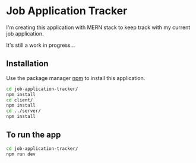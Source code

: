 # Job Application Tracker
I'm creating this application with MERN stack to keep track with my current job application.

It's still a work in progress...

## Installation

Use the package manager [npm](https://www.npmjs.com/) to install this application.

```bash
cd job-application-tracker/
npm install
cd client/
npm install
cd ../server/
npm install
```

## To run the app
```bash
cd job-application-tracker/
npm run dev
```



